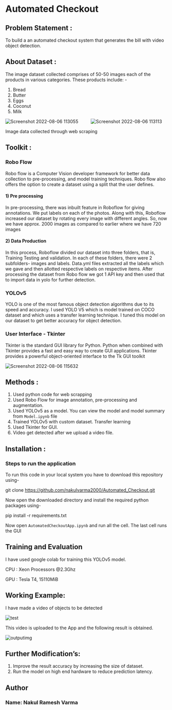 # Automated Checkout
## Problem Statement : 
To build a an automated checkout system that generates the bill with video object detection.
## About Dataset :
The image dataset collected comprises of 50-50 images each of the products in various categories. These products include: -
1) Bread
2) Butter
3) Eggs
4) Coconut
5) Milk

![Screenshot 2022-08-06 113055](https://user-images.githubusercontent.com/81613474/183236451-17c08422-05ad-488a-a9d0-6a24c7ac717f.png)&nbsp;&nbsp;&nbsp;&nbsp;&nbsp;&nbsp;&nbsp;&nbsp;&nbsp;
![Screenshot 2022-08-06 113113](https://user-images.githubusercontent.com/81613474/183236453-bcdd82dc-97e0-402b-b514-5ad3af8a53c8.png)

Image data collected through web scraping

## Toolkit :
### Robo Flow
Robo flow is a Computer Vision developer framework for better data collection to 
pre-processing, and model training techniques. Robo flow also offers the option to 
create a dataset using a split that the user defines.
#### 1) Pre processing
In pre-processing, there was inbuilt feature in Roboflow for giving annotations. We 
put labels on each of the photos. Along with this, Roboflow increased our dataset by 
rotating every image with different angles. So, now we have approx. 2000 images as 
compared to earlier where we have 720 images
#### 2) Data Production
In this process, Roboflow divided our dataset into three folders, that is, Training
Testing and validation. In each of these folders, there were 2 subfolders- images and 
labels. Data.yml files extracted all the labels which we gave and then allotted 
respective labels on respective items. 
After processing the dataset from Robo flow we got 1 API key and then used that to 
import data in yolo for further detection.

### YOLOv5
YOLO is one of the most famous object detection algorithms due to its speed and accuracy.
I used YOLO V5 which is model trained on COCO dataset and which uses a 
transfer learning technique. I tuned this model on our dataset to get better 
accuracy for object detection.

### User Interface - Tkinter
Tkinter is the standard GUI library for Python. Python when combined with Tkinter 
provides a fast and easy way to create GUI applications. Tkinter provides a powerful 
object-oriented interface to the Tk GUI toolkit

![Screenshot 2022-08-06 115632](https://user-images.githubusercontent.com/81613474/183237411-9bc87941-732e-4970-8c1d-8506d26ef787.png)

## Methods :
1. Used python code for web scrapping
2. Used Robo Flow for image annotation, pre-processing and augmentation.
3. Used YOLOv5 as a model.
   You can view the model and model summary from `Model.ipynb` file
4. Trained YOLOv5 with custom dataset. Transfer learning
5. Used Tkinter for GUI. 
6. Video get detected after we upload a video file.

## Installation :
### Steps to run the application
To run this code in your local system you have to download this repository using-

git clone https://github.com/nakulvarma2000/Automated_Checkout.git

Now open the downloaded directory and install the required python packages using-

pip install -r requirements.txt

Now open `AutomatedCheckoutApp.ipynb` and run all the cell. The last cell runs the GUI

## Training and Evaluation
I have used google colab for training this YOLOv5 model.

CPU : Xeon Processors @2.3Ghz

GPU : Tesla T4, 15110MiB

## Working Example:
I have made a video of objects to be detected

![test](https://user-images.githubusercontent.com/81613474/183238893-2c006f17-121b-4f31-95c8-ab40cd430a02.gif)

This video is uploaded to the App and the following result is obtained.

![outputimg](https://user-images.githubusercontent.com/81613474/183238959-d2d6a801-4f6f-489a-ab61-979ffc33d6fc.png)


## Further Modification’s:
1. Improve the result accuracy by increasing the size of dataset.
2. Run the model on high end hardware to reduce prediction latency.


## Author
### Name: Nakul Ramesh Varma


